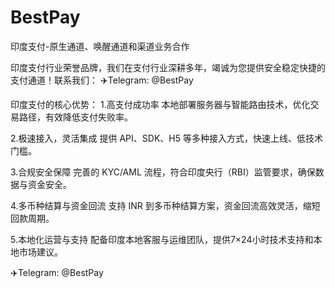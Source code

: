# BestPay
印度支付-原生通道、唤醒通道和渠道业务合作


印度支付行业荣誉品牌，我们在支付行业深耕多年，竭诚为您提供安全稳定快捷的支付通道！联系我们：
✈️Telegram: @BestPay


印度支付的核心优势：
1.高支付成功率
本地部署服务器与智能路由技术，优化交易路径，有效降低支付失败率。

2.极速接入，灵活集成
提供 API、SDK、H5 等多种接入方式，快速上线、低技术门槛。

3.合规安全保障
完善的 KYC/AML 流程，符合印度央行（RBI）监管要求，确保数据与资金安全。

4.多币种结算与资金回流
支持 INR 到多币种结算方案，资金回流高效灵活，缩短回款周期。

5.本地化运营与支持
配备印度本地客服与运维团队，提供7×24小时技术支持和本地市场建议。


✈️Telegram: @BestPay
